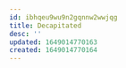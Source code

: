 ```yaml
---
id: ibhqeu9wu9n2gqnnw2wwjqg
title: Decapitated
desc: ''
updated: 1649014770163
created: 1649014770164
---
```



